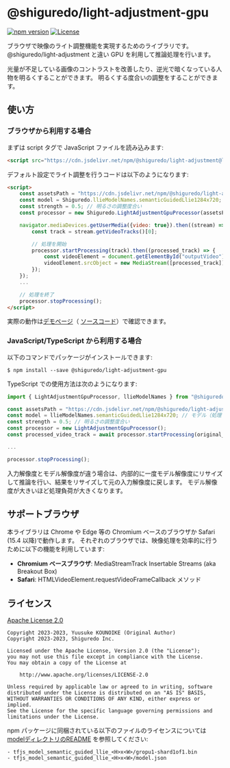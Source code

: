 # @shiguredo/light-adjustment-gpu

[![npm version](https://badge.fury.io/js/@shiguredo%2Flight-adjustment-gpu.svg)](https://badge.fury.io/js/@shiguredo%2Flight-adjustment-gpu)
[![License](https://img.shields.io/badge/License-Apache%202.0-blue.svg)](https://opensource.org/licenses/Apache-2.0)

ブラウザで映像のライト調整機能を実現するためのライブラリです。
@shiguredo/light-adjustment と違い GPU を利用して推論処理を行います。

光量が不足している画像のコントラストを改善したり、逆光で暗くなっている人物を明るくすることができます。
明るくする度合いの調整をすることができます。

## 使い方

### ブラウザから利用する場合

まずは script タグで JavaScript ファイルを読み込みます:
```html
<script src="https://cdn.jsdelivr.net/npm/@shiguredo/light-adjustment@latest/dist/light_adjustment-gpu.js"></script>
```

デフォルト設定でライト調整を行うコードは以下のようになります:
```html
<script>
    const assetsPath = "https://cdn.jsdelivr.net/npm/@shiguredo/light-adjustment-gpu@latest/dist";
    const model = Shiguredo.llieModelNames.semanticGuidedLlie1284x720; // モデル（処理する解像度）の指定
    const strength = 0.5; // 明るさの調整度合い
    const processor = new Shiguredo.LightAdjustmentGpuProcessor(assetsPath, model, streangth);

    navigator.mediaDevices.getUserMedia({video: true}).then((stream) => {
        const track = stream.getVideoTracks()[0];

        // 処理を開始
        processor.startProcessing(track).then((processed_track) => {
            const videoElement = document.getElementById("outputVideo"); // 映像の出力先を取得
            videoElement.srcObject = new MediaStream([processed_track]);
        });
    });
    ...

    // 処理を終了
    processor.stopProcessing();
</script>
```

実際の動作は[デモページ](https://shiguredo.github.io/media-processors/examples/light-adjustment-gpu.html)（
[ソースコード](https://github.com/shiguredo/media-processors/blob/develop/examples/light-adjustment-gpu.html)）で確認できます。


### JavaScript/TypeScript から利用する場合

以下のコマンドでパッケージがインストールできます:
```
$ npm install --save @shiguredo/light-adjustment-gpu
```

TypeScript での使用方法は次のようになります:
```typescript
import { LightAdjustmentGpuProcessor, llieModelNames } from "@shiguredo/light-adjustment";

const assetsPath = "https://cdn.jsdelivr.net/npm/@shiguredo/light-adjustment-gpu@latest/dist";
const model = llieModelNames.semanticGuidedLlie1284x720; // モデル（処理する解像度）の指定。
const strength = 0.5; // 明るさの調整度合い
const processor = new LightAdjustmentGpuProcessor();
const processed_video_track = await processor.startProcessing(original_video_track);

...

processor.stopProcessing();
```

入力解像度とモデル解像度が違う場合は、内部的に一度モデル解像度にリサイズして推論を行い、結果をリサイズして元の入力解像度に戻します。
モデル解像度が大きいほど処理負荷が大きくなります。

## サポートブラウザ

本ライブラリは Chrome や Edge 等の Chromium ベースのブラウザか Safari (15.4 以降)で動作します。
それぞれのブラウザでは、映像処理を効率的に行うために以下の機能を利用しています:
- **Chromium ベースブラウザ**: MediaStreamTrack Insertable Streams (aka Breakout Box)
- **Safari**: HTMLVideoElement.requestVideoFrameCallback メソッド

## ライセンス

[Apache License 2.0](https://www.apache.org/licenses/LICENSE-2.0)

```
Copyright 2023-2023, Yuusuke KOUNOIKE (Original Author)
Copyright 2023-2023, Shiguredo Inc.

Licensed under the Apache License, Version 2.0 (the "License");
you may not use this file except in compliance with the License.
You may obtain a copy of the License at

    http://www.apache.org/licenses/LICENSE-2.0

Unless required by applicable law or agreed to in writing, software
distributed under the License is distributed on an "AS IS" BASIS,
WITHOUT WARRANTIES OR CONDITIONS OF ANY KIND, either express or implied.
See the License for the specific language governing permissions and
limitations under the License.
```

npm パッケージに同梱されている以下のファイルのライセンスについては
[modelディレクトリのREADME](model/README.md) を参照してください:
```
- tfjs_model_semantic_guided_llie_<H>x<W>/gropu1-shard1of1.bin
- tfjs_model_semantic_guided_llie_<H>x<W>/model.json
```
